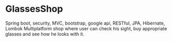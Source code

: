# GlassesShop
Spring boot, security, MVC, bootstrap, google api, RESTful, JPA, Hibernate, Lombok
Multiplatform shop where user can check his sight, buy appropriate glasses and see how he looks with it.
